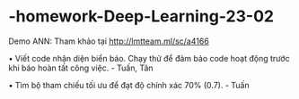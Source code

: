 ﻿# -homework-Deep-Learning-23-02

Demo ANN: Tham khảo tại http://lmtteam.ml/sc/a4166 

•	Viết code nhận diện biển báo. Chạy thử để đảm bảo code hoạt động trước khi báo hoàn tất công việc. - Tuấn, Tân

•	Tìm bộ tham chiếu tối ưu để đạt độ chính xác 70% (0.7). - Tuấn
